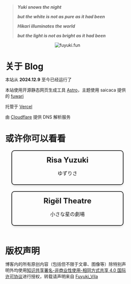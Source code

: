 > **_Yuki snows the night_**
>
> **_but the white is not as pure as it had been_**
>
> **_Hikari illuminates the world_**
>
> **_but the light is not as bright as it had been_**

<center><img src="https://count.getloli.com/@fuyuki.fun?theme=booru-lewd" alt="fuyuki.fun" /></center>

# 关于 Blog

本站从 <a style="font-weight: bold;">2024.12.9</a> 至今已经运行了 <a id="htmer_time" style="font-weight: bold;"></a>

本站使用开源静态网页生成工具 [Astro](https://astro.build/)，主题使用 saicaca 提供的 [fuwari](https://github.com/saicaca/fuwari)

托管于 [Vercel](https://vercel.com/)

由 [Cloudflare](https://www.cloudflare.com/) 提供 DNS 解析服务

# 或许你可以看看

<div class="card-container">
    <a href="https://www.yuzu-risa.com/" class="card-link" target="_blank">
            <div class="card">
                <h3 class="card-title">Risa Yuzuki</h3>
                <p class="card-description">ゆずりさ</p>
            </div>
    </a>
    <a href="https://www.rigeltheatre.com/" class="card-link" target="_blank">
            <div class="card">
                <h3 class="card-title">Rigël Theatre</h3>
                <p class="card-description">小さな星の劇場</p>
            </div>
    </a>
</div>

# 版权声明

博客内的所有原创内容（包括但不限于文章、图像等）除特别声明外均使用[知识共享署名-非商业性使用-相同方式共享 4.0 国际许可协议](https://creativecommons.org/licenses/by-nc-sa/4.0/legalcode.zh-hans)进行授权，转载请声明来自 [Fuyuki_Vila](https://fuyuki.fun/)

<style>
    /* 全局样式重置 */
    * {
        margin: 0;
        padding: 0;
        box-sizing: border-box;
    }

    /* 卡片容器样式 */
    .card-container {
        display: flex; /* 使用Flexbox布局 */
        justify-content: space-between; /* 卡片之间均匀分布 */
        gap: 1.25rem; /* 设置卡片之间的间距 */
        flex-wrap: wrap; /* 当屏幕宽度不足时自动换行 */
        max-width: 62.5rem; /* 设置最大宽度 */
        margin: 0 auto; /* 居中对齐 */
        padding: 1.25rem; /* 添加一些外边距 */
    }

    /* 卡片链接样式 */
    .card-link {
        text-decoration: none; /* 去掉下划线 */
        color: inherit; /* 继承文字颜色 */
        display: block; /* 让链接块状化 */
        flex: 1 1 calc(33.33% - 2.5rem); /* 每个卡片占据约三分之一的宽度，减去间距 */
        min-width: 18rem; /* 设置最小宽度，防止卡片过窄 */
    }

    /* 卡片样式 */
    .card {
        width: 100%; /* 卡片宽度占满父容器 */
        padding: 0.9375rem; /* 内边距保持紧凑 */
        border: 0.125rem solid;
        border-radius: 0.625rem;
        box-shadow: 0 0.25rem 0.375rem rgba(0, 0, 0, 0.1);
        text-align: center;
        transition: transform 0.3s ease, box-shadow 0.3s ease; /* 添加交互效果 */
    }

    /* 标题样式 */
    .card-title {
        font-size: 1.5rem;
        color: inherit;
        margin-top: 0;
        margin-bottom: 0.5rem;
    }

    /* 描述文本样式 */
    .card-description {
        font-size: 1rem;
        margin-bottom: 0.625rem;
    }

    /* 鼠标悬停时的交互效果 */
    .card-link:hover .card {
        transform: translateY(-0.3125rem); /* 向上移动 */
        box-shadow: 0 0.375rem 0.625rem rgba(0, 0, 0, 0.2); /* 加深阴影 */
    }
</style>
